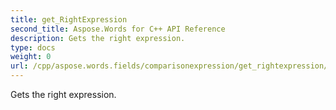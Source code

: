 ```yaml
---
title: get_RightExpression
second_title: Aspose.Words for C++ API Reference
description: Gets the right expression. 
type: docs
weight: 0
url: /cpp/aspose.words.fields/comparisonexpression/get_rightexpression/
---
```


Gets the right expression. 

